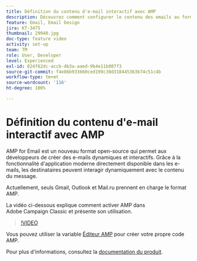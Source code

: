 ```yaml
---
title: Définition du contenu d'e-mail interactif avec AMP
description: Découvrez comment configurer le contenu des emails au format AMP.
feature: Email, Email Design
jira: KT-3475
thumbnail: 29940.jpg
doc-type: feature video
activity: set-up
team: TM
role: User, Developer
level: Experienced
exl-id: 824f62dc-accb-4b3a-aaed-9b4e11b807f3
source-git-commit: f4e86b933660ced199c30d318445363b74c51c4b
workflow-type: tm+mt
source-wordcount: '116'
ht-degree: 100%

---
```


# Définition du contenu d&#39;e-mail interactif avec AMP

AMP for Email est un nouveau format open-source qui permet aux développeurs de créer des e-mails dynamiques et interactifs. Grâce à la fonctionnalité d&#39;application moderne directement disponible dans les e-mails, les destinataires peuvent interagir dynamiquement avec le contenu du message.

Actuellement, seuls Gmail, Outlook et Mail.ru prennent en charge le format AMP.

La vidéo ci-dessous explique comment activer AMP dans Adobe Campaign Classic et présente son utilisation.

>[!VIDEO](https://video.tv.adobe.com/v/29940?quality=12&learn=on)

Vous pouvez utiliser la variable [Éditeur AMP](https://playground.amp.dev/fr/) pour créer votre propre code AMP.

Pour plus d&#39;informations, consultez la [documentation du produit](https://experienceleague.adobe.com/docs/campaign-classic/using/sending-messages/sending-emails/defining-interactive-content.html?lang=fr#about-amp-for-email).
